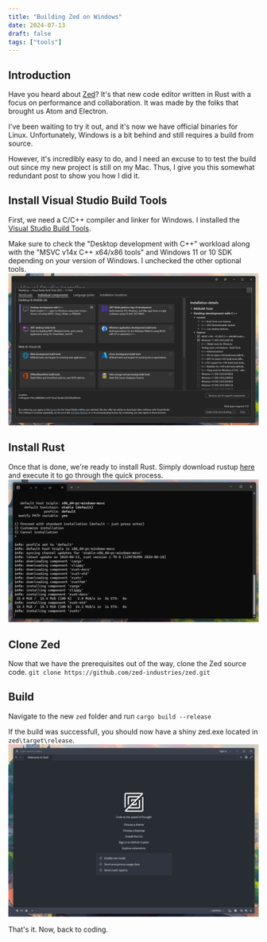 ```yaml
---
title: "Building Zed on Windows"
date: 2024-07-13
draft: false
tags: ["tools"]
---
```


## Introduction
Have you heard about [Zed](https://zed.dev)? It's that new code editor written in Rust with a focus on performance and collaboration.
It was made by the folks that brought us Atom and Electron.

I've been waiting to try it out, and it's now we have official binaries for Linux.
Unfortunately, Windows is a bit behind and still requires a build from source.

However, it's incredibly easy to do, and I need an excuse to to test the build out since my new project is still on my Mac.
Thus, I give you this somewhat redundant post to show you how I did it.


## Install Visual Studio Build Tools
First, we need a C/C++ compiler and linker for Windows. I installed the [Visual Studio Build Tools](https://visualstudio.microsoft.com/downloads/#build-tools-for-visual-studio-2022).

Make sure to check the "Desktop development with C++" workload along with the "MSVC v14x C++ x64/x86 tools" and Windows 11 or 10 SDK depending on your version of Windows. I unchecked the other optional tools.
![Visual Studio Installer](vs-installer.png)

## Install Rust
Once that is done, we're ready to install Rust. Simply download rustup [here](https://www.rust-lang.org/tools/install) and execute it to go through the quick process.
![Rust Installer](rust-installer.png)

## Clone Zed
Now that we have the prerequisites out of the way, clone the Zed source code.
`git clone https://github.com/zed-industries/zed.git`

## Build
Navigate to the new `zed` folder and run
`cargo build --release`

If the build was successfull, you should now have a shiny zed.exe located in
`zed\target\release`.
![Zed on Windows](zed-on-windows.png)

That's it. Now, back to coding.

